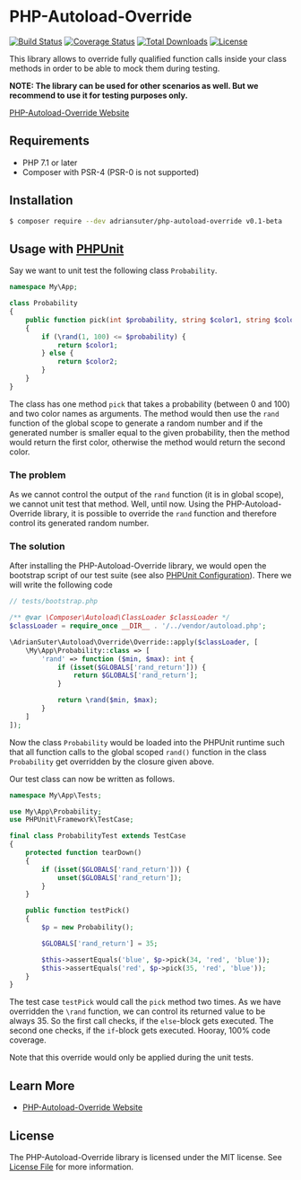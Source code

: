 # PHP-Autoload-Override

[![Build Status](https://travis-ci.org/adriansuter/php-autoload-override.svg?branch=master)](https://travis-ci.org/adriansuter/php-autoload-override)
[![Coverage Status](https://coveralls.io/repos/github/adriansuter/php-autoload-override/badge.svg?branch=master)](https://coveralls.io/github/adriansuter/php-autoload-override?branch=master)
[![Total Downloads](https://poser.pugx.org/adriansuter/php-autoload-override/downloads)](https://packagist.org/packages/adriansuter/php-autoload-override)
[![License](https://poser.pugx.org/adriansuter/php-autoload-override/license)](https://packagist.org/packages/adriansuter/php-autoload-override)

This library allows to override fully qualified function calls inside your class methods in order to
be able to mock them during testing.

**NOTE: The library can be used for other scenarios as well. But we recommend to use it for testing purposes
only.**

[PHP-Autoload-Override Website](https://adriansuter.github.io/php-autoload-override/)


## Requirements 

- PHP 7.1 or later
- Composer with PSR-4 (PSR-0 is not supported)


## Installation

```bash
$ composer require --dev adriansuter/php-autoload-override v0.1-beta
```


## Usage with [PHPUnit](https://phpunit.de/)

Say we want to unit test the following class `Probability`.

```php
namespace My\App;

class Probability
{
    public function pick(int $probability, string $color1, string $color2): string
    {
        if (\rand(1, 100) <= $probability) {
            return $color1;
        } else {
            return $color2;
        }
    }
}
```

The class has one method `pick` that takes a probability (between 0 and 100) and two color names as arguments.
The method would then use the `rand` function of the global scope to generate a random number and
if the generated number is smaller equal to the given probability, then the method would return 
the first color, otherwise the method would return the second color.

### The problem 

As we cannot control the output of the `rand` function (it is in global scope), we cannot unit test
that method. Well, until now. Using the PHP-Autoload-Override library, it is possible to 
override the `rand` function and therefore control its generated random number.

### The solution

After installing the PHP-Autoload-Override library, we would open the bootstrap script of our test suite
(see also [PHPUnit Configuration](https://phpunit.readthedocs.io/en/8.4/configuration.html#the-bootstrap-attribute)).
There we will write the following code

```php
// tests/bootstrap.php

/** @var \Composer\Autoload\ClassLoader $classLoader */
$classLoader = require_once __DIR__ . '/../vendor/autoload.php';

\AdrianSuter\Autoload\Override\Override::apply($classLoader, [
    \My\App\Probability::class => [
        'rand' => function ($min, $max): int {
            if (isset($GLOBALS['rand_return'])) {
                return $GLOBALS['rand_return'];
            }

            return \rand($min, $max);
        }
    ]
]);
```

Now the class `Probability` would be loaded into the PHPUnit runtime such that all function calls to the global scoped 
`rand()` function in the class `Probability` get overridden by the closure given above.

Our test class can now be written as follows.

```php
namespace My\App\Tests;

use My\App\Probability;
use PHPUnit\Framework\TestCase;

final class ProbabilityTest extends TestCase
{
    protected function tearDown()
    {
        if (isset($GLOBALS['rand_return'])) {
            unset($GLOBALS['rand_return']);
        }
    }

    public function testPick()
    {
        $p = new Probability();

        $GLOBALS['rand_return'] = 35;

        $this->assertEquals('blue', $p->pick(34, 'red', 'blue'));
        $this->assertEquals('red', $p->pick(35, 'red', 'blue'));
    }
}
```

The test case `testPick` would call the `pick` method two times. As we have overridden the `\rand` function, we can
control its returned value to be always 35. So the first call checks, if the `else`-block
gets executed. The second one checks, if the `if`-block gets executed. Hooray, 100% code coverage.

Note that this override would only be applied during the unit tests.


## Learn More

- [PHP-Autoload-Override Website](https://adriansuter.github.io/php-autoload-override/)


## License

The PHP-Autoload-Override library is licensed under the MIT license. See [License File](LICENSE) for more information.
